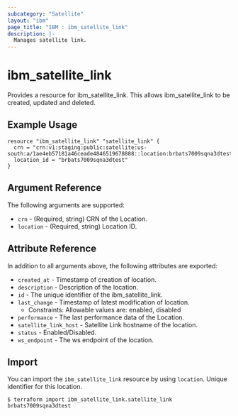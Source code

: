 ```yaml
---
subcategory: "Satellite"
layout: "ibm"
page_title: "IBM : ibm_satellite_link"
description: |-
  Manages satellite link.
---
```


# ibm\_satellite_link

Provides a resource for ibm_satellite_link. This allows ibm_satellite_link to be created, updated and deleted.

## Example Usage

```hcl
resource "ibm_satellite_link" "satellite_link" {
  crn = "crn:v1:staging:public:satellite:us-south:a/1ae4eb57181a46ceade4846519678888::location:brbats7009sqna3dtest"
  location_id = "brbats7009sqna3dtest"
}
```

## Argument Reference

The following arguments are supported:

* `crn` - (Required, string) CRN of the Location.
* `location` - (Required, string) Location ID.

## Attribute Reference

In addition to all arguments above, the following attributes are exported:

* `created_at` - Timestamp of creation of location.
* `description` - Description of the location.
* `id` - The unique identifier of the ibm_satellite_link.
* `last_change` - Timestamp of latest modification of location.
  * Constraints: Allowable values are: enabled, disabled
* `performance` - The last performance data of the Location.
* `satellite_link_host` - Satellite Link hostname of the location.
* `status` - Enabled/Disabled.
* `ws_endpoint` - The ws endpoint of the location.

## Import

You can import the `ibm_satellite_link` resource by using `location`. Unique identifier for this location.

```
$ terraform import ibm_satellite_link.satellite_link brbats7009sqna3dtest
```
